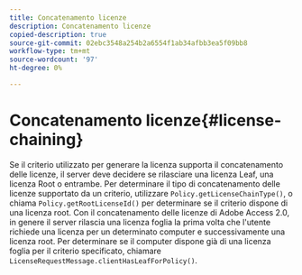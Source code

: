 ```yaml
---
title: Concatenamento licenze
description: Concatenamento licenze
copied-description: true
source-git-commit: 02ebc3548a254b2a6554f1ab34afbb3ea5f09bb8
workflow-type: tm+mt
source-wordcount: '97'
ht-degree: 0%

---
```


# Concatenamento licenze{#license-chaining}

Se il criterio utilizzato per generare la licenza supporta il concatenamento delle licenze, il server deve decidere se rilasciare una licenza Leaf, una licenza Root o entrambe. Per determinare il tipo di concatenamento delle licenze supportato da un criterio, utilizzare `Policy.getLicenseChainType()`, o chiama `Policy.getRootLicenseId()` per determinare se il criterio dispone di una licenza root. Con il concatenamento delle licenze di Adobe Access 2.0, in genere il server rilascia una licenza foglia la prima volta che l&#39;utente richiede una licenza per un determinato computer e successivamente una licenza root. Per determinare se il computer dispone già di una licenza foglia per il criterio specificato, chiamare `LicenseRequestMessage.clientHasLeafForPolicy()`.
